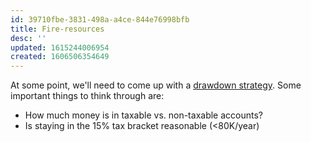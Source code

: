 ```yaml
---
id: 39710fbe-3831-498a-a4ce-844e76998bfb
title: Fire-resources
desc: ''
updated: 1615244006954
created: 1606506354649
---
```


At some point, we'll need to come up with a [drawdown strategy](https://livingafi.com/2014/05/18/drawdown-part-3-strategy/). Some important things to think through are:

- How much money is in taxable vs. non-taxable accounts?
- Is staying in the 15% tax bracket reasonable (<80K/year)
